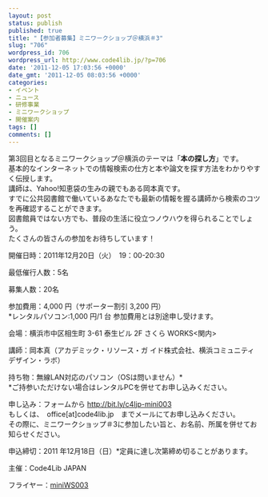 ```yaml
---
layout: post
status: publish
published: true
title: "【参加者募集】ミニワークショップ＠横浜＃3"
slug: "706"
wordpress_id: 706
wordpress_url: http://www.code4lib.jp/?p=706
date: '2011-12-05 17:03:56 +0000'
date_gmt: '2011-12-05 08:03:56 +0000'
categories:
- イベント
- ニュース
- 研修事業
- ミニワークショップ
- 開催案内
tags: []
comments: []
---
```

<p>第3回目となるミニワークショップ＠横浜のテーマは「<strong>本の探し方</strong>」です。<br />
基本的なインターネットでの情報検索の仕方と本や論文を探す方法をわかりやすく伝授します。<!--more--><br />
講師は、Yahoo!知恵袋の生みの親でもある岡本真です。<br />
すでに公共図書館で働いているあなたでも最新の情報を握る講師から検索のコツを再確認することができます。<br />
図書館員ではない方でも、普段の生活に役立つノウハウを得られることでしょう。<br />
たくさんの皆さんの参加をお待ちしています！</p>
<p>開催日時：2011年12月20日（火）　19：00-20:30</p>
<p>最低催行人数：5名</p>
<p>募集人数：20名</p>
<p>参加費用：4,000 円（サポーター割引 3,200 円）<br />
*レンタルパソコン:1,000 円/1 台 参加費用とは別途申し受けます。</p>
<p>会場：横浜市中区相生町 3-61 泰生ビル 2F さくら WORKS<関内></p>
<p>講師：岡本真（アカデミック・リソース・ガ イド株式会社、横浜コミュニティデザイン・ラボ）</p>
<p>持ち物：無線LAN対応のパソコン（OSは問いません）*<br />
*ご持参いただけない場合はレンタルPCを併せてお申し込みください。</p>
<p>申し込み：フォームから <a href="http://bit.ly/c4ljp-mini003">http://bit.ly/c4ljp-mini003</a><br />
もしくは、　office[at]code4lib.jp　までメールにてお申し込みください。<br />
その際に、ミニワークショップ＃3に参加したい旨と、お名前、所属を併せてお知らせください。</p>
<p>申込締切：2011 年12月18日（日）*定員に達し次第締め切ることがあります。</p>
<p>主催：Code4Lib JAPAN</p>
<p>フライヤー：<a href='{{ site.baseurl }}/assets/uploads/2011/12/ミニワークショップ031.pdf'>miniWS003</a></p>
